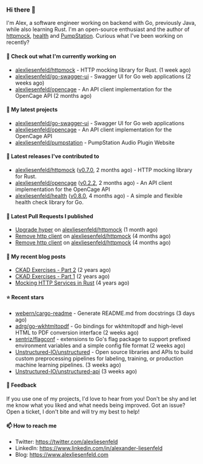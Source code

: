 ### Hi there 👋

I'm Alex, a software engineer working on backend with Go, previously Java, while also learning Rust.
I'm an open-source enthusiast and the author of [httpmock](https://github.com/alexliesenfeld/httpmock),
[health](https://github.com/alexliesenfeld/health) and [PumpStation](https://alexliesenfeld.github.io/pumpstation/). 
Curious what I've been working on recently?

#### 👷 Check out what I'm currently working on

- [alexliesenfeld/httpmock](https://github.com/alexliesenfeld/httpmock) - HTTP mocking library for Rust. (1 week ago)
- [alexliesenfeld/go-swagger-ui](https://github.com/alexliesenfeld/go-swagger-ui) - Swagger UI for Go web applications (2 weeks ago)
- [alexliesenfeld/opencage](https://github.com/alexliesenfeld/opencage) - An API client implementation for the OpenCage API (2 months ago)

#### 🌱 My latest projects

- [alexliesenfeld/go-swagger-ui](https://github.com/alexliesenfeld/go-swagger-ui) - Swagger UI for Go web applications
- [alexliesenfeld/opencage](https://github.com/alexliesenfeld/opencage) - An API client implementation for the OpenCage API
- [alexliesenfeld/pumpstation](https://github.com/alexliesenfeld/pumpstation) - PumpStation Audio Plugin Website

#### 🔭 Latest releases I've contributed to

- [alexliesenfeld/httpmock](https://github.com/alexliesenfeld/httpmock) ([v0.7.0](https://github.com/alexliesenfeld/httpmock/releases/tag/v0.7.0), 2 months ago) - HTTP mocking library for Rust.
- [alexliesenfeld/opencage](https://github.com/alexliesenfeld/opencage) ([v0.2.2](https://github.com/alexliesenfeld/opencage/releases/tag/v0.2.2), 2 months ago) - An API client implementation for the OpenCage API
- [alexliesenfeld/health](https://github.com/alexliesenfeld/health) ([v0.8.0](https://github.com/alexliesenfeld/health/releases/tag/v0.8.0), 4 months ago) - A simple and flexible health check library for Go.

#### 🔨 Latest Pull Requests I published

- [Upgrade hyper](https://github.com/alexliesenfeld/httpmock/pull/98) on [alexliesenfeld/httpmock](https://github.com/alexliesenfeld/httpmock) (1 month ago)
- [Remove http client](https://github.com/alexliesenfeld/httpmock/pull/91) on [alexliesenfeld/httpmock](https://github.com/alexliesenfeld/httpmock) (4 months ago)
- [Remove http client](https://github.com/alexliesenfeld/httpmock/pull/90) on [alexliesenfeld/httpmock](https://github.com/alexliesenfeld/httpmock) (4 months ago)

#### 📜 My recent blog posts

- [CKAD Exercises - Part 2](https://alexliesenfeld.github.io/posts/ckad-excercises-2/) (2 years ago)
- [CKAD Exercises - Part 1](https://alexliesenfeld.github.io/posts/ckad-excercises-1/) (2 years ago)
- [Mocking HTTP Services in Rust](https://alexliesenfeld.github.io/posts/mocking-http--services-in-rust/) (4 years ago)

#### ⭐ Recent stars

- [webern/cargo-readme](https://github.com/webern/cargo-readme) - Generate README.md from docstrings (3 days ago)
- [adrg/go-wkhtmltopdf](https://github.com/adrg/go-wkhtmltopdf) - Go bindings for wkhtmltopdf and high-level HTML to PDF conversion interface (2 weeks ago)
- [sentriz/flagconf](https://github.com/sentriz/flagconf) - extensions to Go&#39;s flag package to support prefixed environment variables and a simple config file format (2 weeks ago)
- [Unstructured-IO/unstructured](https://github.com/Unstructured-IO/unstructured) - Open source libraries and APIs to build custom preprocessing pipelines for labeling, training, or production machine learning pipelines.  (3 weeks ago)
- [Unstructured-IO/unstructured-api](https://github.com/Unstructured-IO/unstructured-api) (3 weeks ago)

#### 💬 Feedback

If you use one of my projects, I'd love to hear from you! Don't be shy and let me know what you liked
and what needs being improved. Got an issue? Open a ticket, I don't bite and will try my best to help!

#### 📫 How to reach me

- Twitter: https://twitter.com/alexliesenfeld
- LinkedIn: https://www.linkedin.com/in/alexander-liesenfeld
- Blog: https://www.alexliesenfeld.com
